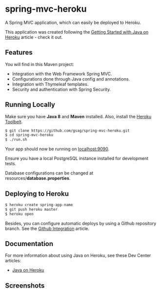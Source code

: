 # spring-mvc-heroku
A Spring MVC application, which can easily be deployed to Heroku.

This application was created following the [Getting Started with Java on Heroku](https://devcenter.heroku.com/articles/getting-started-with-java) article - check it out.

## Features

You will find in this Maven project:

- Integration with the Web Framework Spring MVC.
- Configurations done through Java config and annotations.
- Integration with Thymeleaf templates.
- Security and authentication with Spring Security.


## Running Locally

Make sure you have **Java 8** and **Maven** installed.  Also, install the [Heroku Toolbelt](https://toolbelt.heroku.com/).

```sh
$ git clone https://github.com/gsag/spring-mvc-heroku.git
$ cd spring-mvc-heroku
$ ./run.sh
```

Your app should now be running on [localhost:9090](http://localhost:9090/).

Ensure you have a local PostgreSQL instance installed for development tests.

Database configurations can be changed at resources/**database.properties**.

## Deploying to Heroku

```sh
$ heroku create spring-app-name
$ git push heroku master
$ heroku open
```
Besides, you can configure automatic deploys by using a Github repository branch. See the [Github Integration](https://devcenter.heroku.com/articles/github-integration) article.

## Documentation

For more information about using Java on Heroku, see these Dev Center articles:

- [Java on Heroku](https://devcenter.heroku.com/categories/java)

## Screenshots

